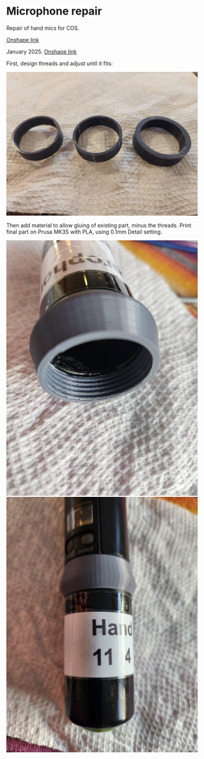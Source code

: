 # Microphone repair

Repair of hand mics for COS.  

[Onshape link](./food_proc_001.FCStd)




January 2025.  [Onshape link](https://cad.onshape.com/documents/7cac0a776679c915837c0d72/w/f828bc012e23bbfdf6c51e41/e/65efa01582cbad1994072245)

First, design threads and adjust until it fits:

![picture](./img/trials.jpg)

Then add material to allow gluing of existing part, minus the threads.  Print final part on Prusa MK3S with PLA, using 0.1mm Detail setting.  

![picture](./img/thread01.jpg)
![picture](./img/together.jpg)



